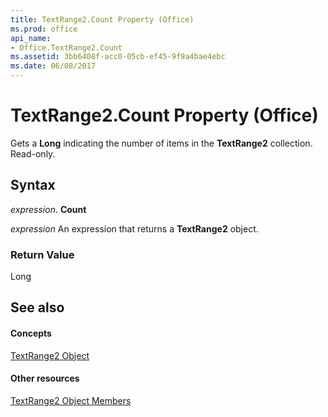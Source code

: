 ```yaml
---
title: TextRange2.Count Property (Office)
ms.prod: office
api_name:
- Office.TextRange2.Count
ms.assetid: 3bb6408f-acc0-05cb-ef45-9f9a4bae4ebc
ms.date: 06/08/2017
---
```



# TextRange2.Count Property (Office)

Gets a **Long** indicating the number of items in the **TextRange2** collection. Read-only.


## Syntax

 _expression_. **Count**

 _expression_ An expression that returns a **TextRange2** object.


### Return Value

Long


## See also


#### Concepts


[TextRange2 Object](textrange2-object-office.md)
#### Other resources


[TextRange2 Object Members](textrange2-members-office.md)

